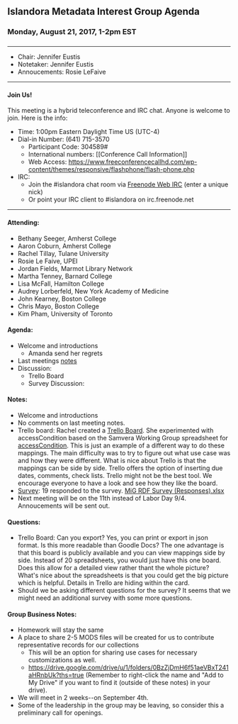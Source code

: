 ## Islandora Metadata Interest Group Agenda
### Monday, August 21, 2017, 1-2pm EST
### 
---
* Chair:  Jennifer Eustis
* Notetaker:  Jennifer Eustis  
* Annoucements: Rosie LeFaive

---

#### Join Us!
This meeting is a hybrid teleconference and IRC chat. Anyone is welcome to join. Here is the info:
* Time: 1:00pm Eastern Daylight Time US (UTC-4)
* Dial-in Number: (641) 715-3570
  * Participant Code: 304589#
  * International numbers: [[Conference Call Information]]
  * Web Access: https://www.freeconferencecallhd.com/wp-content/themes/responsive/flashphone/flash-phone.php
* IRC:
  * Join the #islandora chat room via [Freenode Web IRC](http://webchat.freenode.net/) (enter a unique nick)
  * Or point your IRC client to #islandora on irc.freenode.net
---
#### Attending:
* Bethany Seeger, Amherst College  
* Aaron Coburn, Amherst College  
* Rachel Tillay, Tulane University  
* Rosie Le Faive, UPEI  
* Jordan Fields, Marmot Library Network  
* Martha Tenney, Barnard College  
* Lisa McFall, Hamilton College  
* Audrey Lorberfeld, New York Academy of Medicine  
* John Kearney, Boston College  
* Chris Mayo, Boston College  
* Kim Pham, University of Toronto

#### Agenda:
* Welcome and introductions
     * Amanda send her regrets
* Last meetings [notes](https://github.com/islandora-interest-groups/Islandora-Metadata-Interest-Group/blob/master/Meetings/2017_08_07.md)
* Discussion: 
     * Trello Board
     * Survey Discussion:  
     
#### Notes:
* Welcome and introductions  
* No comments on last meeting notes.  
* Trello board: Rachel created a [Trello Board](https://github.com/islandora-interest-groups/Islandora-Metadata-Interest-Group/wiki/MIG-MODS-to-RDF-Working-Documents). She experimented with accessCondition based on the Samvera Working Group spreadsheet for [accessCondition](https://docs.google.com/spreadsheets/d/1ViQi-jf-Qf8Mmm8JI1h8ztnl5pzcEhiOmcmXgzRd9dg/edit?usp=sharing). This is just an example of a different way to do these mappings. The main difficulty was to try to figure out what use case was and how they were different. What is nice about Trello is that the mappings can be side by side. Trello offers the option of inserting due dates, comments, check lists. Trello might not be the best tool. We encourage everyone to have a look and see how they like the board.  
* [Survey](https://docs.google.com/forms/d/e/1FAIpQLSeyhaNWq-uxGzNI3ndqdrCVOyyn05C1ZNMXaOw41_P_ZDtF_Q/viewform): 19 responded to the survey. [MiG RDF Survey (Responses).xlsx](https://github.com/islandora-interest-groups/Islandora-Metadata-Interest-Group/files/1239815/MiG.RDF.Survey.Responses.xlsx)
* Next meeting will be on the 11th instead of Labor Day 9/4. Annoucements will be sent out.

#### Questions:
* Trello Board: Can you export? Yes, you can print or export in json format. 
Is this more readable than Goodle Docs? The one advantage is that this board is publicly available and you can view mappings side by side. Instead of 20 spreadsheets, you would just have this one board.
Does this allow for a detailed view rather thant the whole picture? What's nice about the spreadsheets is that you could get the big picture which is helpful. Details in Trello are hiding within the card.  
* Should we be asking different questions for the survey? It seems that we might need an additional survey with some more questions.

#### Group Business Notes:
* Homework will stay the same
* A place to share 2-5 MODS files will be created for us to contribute representative records for our collections
     * This will be an option for sharing use cases for necessary customizations as well.
     * https://drive.google.com/drive/u/1/folders/0BzZjDmH6f51aeVBxT241aHRnbUk?ths=true (Remember to right-click the name and "Add to My Drive" if you want to find it (outside of these notes) in your drive).  
* We will meet in 2 weeks--on September 4th.
* Some of the leadership in the group may be leaving, so consider this a preliminary call for openings.

